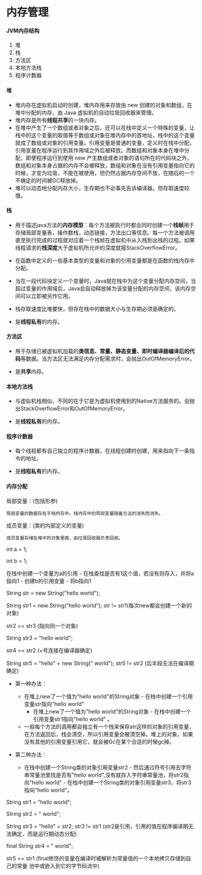 # 内存管理

#### JVM内存结构

1. 堆
2. 栈
3. 方法区
4. 本地方法栈
5. 程序计数器

#### 堆

* 堆内存在虚拟机启动时创建，堆内存用来存放由 new 创建的对象和数组，在堆中分配的内存，由 Java 虚拟机的自动垃圾回收器来管理。
* 堆内存是所有**线程共享**的一块内存。
* 在堆中产生了一个数组或者对象之后，还可以在栈中定义一个特殊的变量，让栈中的这个变量的取值等于数组或对象在堆内存中的首地址，栈中的这个变量就成了数组或对象的引用变量。引用变量是普通的变量，定义时在栈中分配，引用变量在程序运行到其作用域之外后被释放。而数组和对象本身在堆中分配，即使程序运行到使用 new 产生数组或者对象的语句所在的代码块之外，数组和对象本身占据的内存不会被释放，数组和对象在没有引用变量指向它的时候，才变为垃圾，不能在被使用，但仍然占据内存空间不放，在随后的一个不确定的时间被GC释放掉。
* 堆可以动态地分配内存大小，生存期也不必事先告诉编译器。但存取速度较慢。

#### 栈

* 用于描述java方法的**内存模型**：每个方法被执行时都会同时创建一个**栈帧**用于存储局部变量表，操作数栈，动态链接，方法出口等信息。每一个方法被调用直至执行完成的过程就对应着一个栈帧在虚拟机中从入栈到出栈的过程。如果线程请求的**栈深度**大于虚拟机所允许的深度就报StackOverflowError。

* 在函数中定义的一些基本类型的变量和对象的引用变量都是在函数的栈内存中分配。

* 当在一段代码块定义一个变量时，Java就在栈中为这个变量分配内存空间，当超过变量的作用域后，Java会自动释放掉为该变量分配的内存空间，该内存空间可以立即被另作它用。

* 栈存取速度比堆要快，但存在栈中的数据大小与生存期必须是确定的。

* 是**线程私有**的内存。

#### 方法区

* 用于存储已被虚拟机加载的**类信息、常量、静态变量、即时编译器编译后的代码**等数据。当方法区无法满足内存分配需求时，会抛出OutOfMemoryError。

* 是**共享**内存。

#### 本地方法栈

* 与虚拟机栈相似，不同的在于它是为虚拟机使用到的Native方法服务的。会抛出StackOverflowError和OutOfMemoryError。

* 是**线程私有**的内存。

#### 程序计数器

* 每个线程都有自己独立的程序计数器，在线程创建时创建，用来指向下一条指令的地址。

* 是**线程私有**的内存。





#### 内存分配

局部变量：\(包括形参\)

	局部变量的数据存在于栈内存中。栈内存中的局部变量随着方法的消失而消失。

成员变量：\(类的内部定义的变量\)

	成员变量存储在堆中的对象里面，由垃圾回收器负责回收。



int a = 1;

int b = 1;

在栈中创建一个变量为a的引用 - 在栈查找是否有1这个值，若没有则存入，并将a指向1 - 创建b的引用变量 - 将b指向1



String str  = new String\("hello world"\);

String str1 = new String\("hello world"\);                     str != str1\(每次new都会创建一个新的对象\)

str2 == str3 \(指向同一个对象\)

String str3 = "hello world";

str4 == str2 \(+号连接在编译器确定\)

String str5 = "hello" + new String\(" world"\);               str5 != str2 \(后半段无法在编译期确定\)

* 第一种办法：
  * 在堆上new了一个值为"hello world"的String对象 - 在栈中创建一个引用变量str指向"hello world"     - 在堆上new了一个值为"hello world"的String对象 - 在栈中创建一个引用变量str1指向"hello world" 。
  * 一般每个方法的调用都会独立有一个栈来保存str这样的对象的引用变量，在方法返回后，栈会清空，所以引用变量会被清空掉。堆上的对象，如果没有其他的引用变量引用它，就会被Gc在某个合适的时候gc掉。

* 第二种办法：
  * 在栈中创建一个String类的对象引用变量str2 - 然后通过符号引用去字符串常量池里找是否有"hello world",没有就存入字符串常量池，将str2指向"hello world"  - 在栈中创建一个String类的对象引用变量str3，将str3指向"hello world"。 

String str1 = "hello world";

String str2 = " world";

String str3 = "hello" + str2;                           str3 != str1 \(str2是引用，引用的值在程序编译期无法确定，而是运行期动态分配\)

final String str4 = " world";

str5 == str1 \(final修饰的变量在编译时被解析为常量值的一个本地拷贝存储到自己的常量 池中或嵌入到它的字节码流中\)

